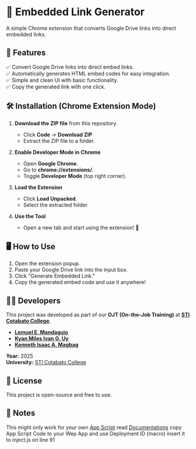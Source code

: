 # **🔗 Embedded Link Generator**  

A simple Chrome extension that converts Google Drive links into direct embedded links. 

## **📌 Features**  
✅ Convert Google Drive links into direct embed links.  
✅ Automatically generates HTML embed codes for easy integration.  
✅ Simple and clean UI with basic functionality.  
✅ Copy the generated link with one click.  

## **🛠️ Installation (Chrome Extension Mode)**  
1. **Download the ZIP file** from this repository.  
   - Click **Code** → **Download ZIP**  
   - Extract the ZIP file to a folder.  

2. **Enable Developer Mode in Chrome**  
   - Open **Google Chrome**.  
   - Go to **chrome://extensions/**.  
   - Toggle **Developer Mode** (top right corner).  

3. **Load the Extension**  
   - Click **Load Unpacked**.  
   - Select the extracted folder.  

4. **Use the Tool**  
   - Open a new tab and start using the extension! 🎉  

## **🖥️ How to Use**  
1. Open the extension popup.  
2. Paste your Google Drive link into the input box.  
3. Click "Generate Embedded Link."  
4. Copy the generated embed code and use it anywhere!  

## **👨‍💻 Developers**  
This project was developed as part of our **OJT (On-the-Job Training)** at **[STI Cotabato College](http://www.sti.edu/)**.  

- **[Lemuel E. Mandaguio](https://www.facebook.com/lem.guio)**  
- **[Kyan Miles Ivan G. Uy](https://www.facebook.com/KmilesXD)**  
- **[Kenneth Isaac A. Magbag](https://www.facebook.com/raizennethy.magbag.3)**  

**Year:** 2025  
**University:** [STI Cotabato College](http://www.sti.edu/)  

## **📜 License**  
This project is open-source and free to use.  

## **📜 Notes**
This might only work for your own [App Script](https://script.google.com/) read [Documentations](https://developers.google.com/apps-script/)
copy App Script Code to your Wep App and use Deployment ID (macro) insert it to inject.js on line 91
